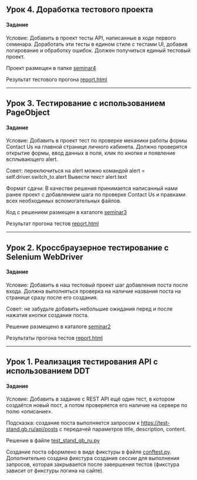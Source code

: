 ## Урок 4. Доработка тестового проекта

#### Задание

Условие: Добавить в проект тесты API, написанные в ходе первого семинара.
Доработать эти тесты в едином стиле с тестами UI, добавив логирование и обработку ошибок. Должен 
получиться единый тестовый проект.

Проект размещен в папке [seminar4](seminar4)

Результат тестового прогона [report.html](seminar4%2Freport.html)

---

## Урок 3. Тестирование с использованием PageObject

#### Задание

Условие: Добавить в проект тест по проверке механики работы формы Contact Us на главной странице личного кабинета. 
Должно проверятся открытие формы, ввод данных в поля, клик по кнопке и появление всплывающего alert.

Совет: переключиться на alert можно командой alert = self.driver.switch_to.alert
Вывести текст alert.text

Формат сдачи: В качестве решения принимается написанный нами ранее проект с добавлением шага по проверке Contact Us 
и правками всех необходимых вспомогательных файлов.

Код с решением размещен в каталоге [seminar3](seminar3)

Результат прогона тестов [report.html](seminar3%2Freport.html)

---


## Урок 2. Кроссбраузерное тестирование с Selenium WebDriver

#### Задание

Условие: Добавить в наш тестовый проект шаг добавления поста после входа. Должна выполняться проверка на наличие названия поста на странице сразу после его создания.

Совет: не забудьте добавить небольшие ожидания перед и после нажатия кнопки создания поста.

Решение размещено в каталоге [seminar2](seminar2)

Результаты прогона тестов [report.html](seminar2%2Freport.html)

---

## Урок 1. Реализация тестирования API с использованием DDT

#### Задание

Условие: Добавить в задание с REST API ещё один тест, в котором создаётся новый пост, а потом 
проверяется его наличие на сервере по полю «описание».

Подсказка: создание поста выполняется запросом к https://test-stand.gb.ru/api/posts с передачей 
параметров title, description, content.

Решение в файле [test_stand_gb_ru.py](seminar1%2Ftest_stand_gb_ru.py)

Создание поста оформлено в виде фикстуры в файле [conftest.py](seminar1%2Fconftest.py).
Дополнительно создана фикстура создания сессии для выполнения запросов, которая закрывается после
завершения тестов (фикстура зависит от фикстуры логина на сайте). 